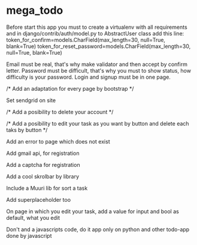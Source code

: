 # mega_todo
Before start this app you must to create a virtualenv with all requirements and in django/contrib/auth/model.py to AbstractUser class add this line:
token_for_confirm=models.CharField(max_length=30, null=True, blank=True)
token_for_reset_password=models.CharField(max_length=30, null=True, blank=True)

Email must be real, that's why make validator and then accept by confirm letter. Password must be difficult, that's why you must to show status, how difficulty is your password. Login and signup must be in one page. 



/* Add an adaptation for every page by bootstrap */

Set sendgrid on site 

/* Add a posibility to delete your account */

/* Add a posibility to edit your task as you want by button and delete each taks by button */

Add an error to page which does not exist 

Add gmail api, for registration 

Add a captcha for registration 

Add a cool skrolbar by library 

Include a Muuri lib for sort a task 

Add superplaceholder too 

On page in which you edit your task, add a value for input and bool as default, what you edit 

Don't and a javascripts code, do it app only on python and other todo-app done by javascript 
